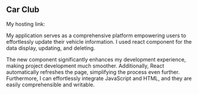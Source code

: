 Car Club
---

My hosting link:

My application serves as a comprehensive platform empowering users to effortlessly update their vehicle information. I used react component for the data display, updating, and deleting.

The new component significantly enhances my development experience, making project development much smoother. Additionally, React automatically refreshes the page, simplifying the process even further.
Furthermore, I can effortlessly integrate JavaScript and HTML, and they are easily comprehensible and writable.